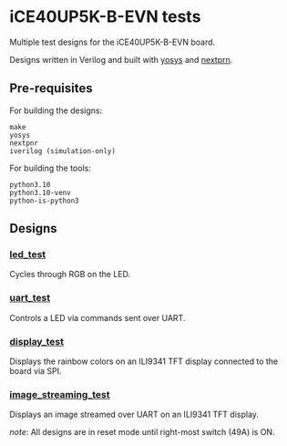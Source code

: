 # iCE40UP5K-B-EVN tests

Multiple test designs for the iCE40UP5K-B-EVN board. 

Designs written in Verilog and built with [yosys](https://github.com/YosysHQ/yosys) and [nextprn](https://github.com/YosysHQ/nextpnr).

## Pre-requisites

For building the designs:
```
make
yosys
nextpnr
iverilog (simulation-only)
```

For building the tools:
```
python3.10
python3.10-venv
python-is-python3
```

## Designs

### [led_test](led_test)

Cycles through RGB on the LED.

### [uart_test](uart_test)

Controls a LED via commands sent over UART.

### [display_test](display_test)

Displays the rainbow colors on an ILI9341 TFT display connected to the board via SPI.

### [image_streaming_test](image_streaming_test)

Displays an image streamed over UART on an ILI9341 TFT display.


*note*: All designs are in reset mode until right-most switch (49A) is ON.
